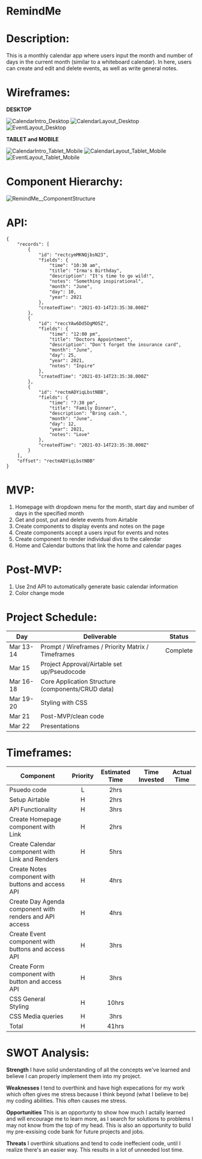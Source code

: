 # RemindMe

# Description: 
This is a monthly calendar app where users input the month and number of days in the current month (similar to a whiteboard calendar). In here, users can create and edit and delete events, as well as write general notes.

# Wireframes: 

**DESKTOP**

![CalendarIntro_Desktop](https://user-images.githubusercontent.com/65198477/111192969-07f1bd00-8590-11eb-9262-9a125cbb1b90.png)
![CalendarLayout_Desktop](https://user-images.githubusercontent.com/65198477/111191478-7df52480-858e-11eb-960f-878d9663af0b.png)
![EventLayout_Desktop](https://user-images.githubusercontent.com/65198477/111191132-20f96e80-858e-11eb-9fea-d3c79b6ea9c3.png)


**TABLET and MOBILE**

![CalendarIntro_Tablet_Mobile](https://user-images.githubusercontent.com/65198477/111192987-0fb16180-8590-11eb-8116-1979b6f39ae7.png)
![CalendarLayout_Tablet_Mobile](https://user-images.githubusercontent.com/65198477/111191191-3078b780-858e-11eb-9927-3933e5fa60b6.png)
![EventLayout_Tablet_Mobile](https://user-images.githubusercontent.com/65198477/111191199-3373a800-858e-11eb-9bd9-4fd681234b1d.png)


# Component Hierarchy: 

![RemindMe__ComponentStructure](https://user-images.githubusercontent.com/65198477/111192482-7aae6880-858f-11eb-8558-e60c820d0e67.png)


# API: 

```
{
    "records": [
        {
            "id": "rectcymMKNQjbsN23",
            "fields": {
                "time": "10:30 am",
                "title": "Irma's Birthday",
                "description": "It's time to go wild!",
                "notes": "Something inspirational",
                "month": "June",
                "day": 10,
                "year": 2021
            },
            "createdTime": "2021-03-14T23:35:38.000Z"
        },
        {
            "id": "reccYAw6Dd5DgMO5Z",
            "fields": {
                "time": "12:00 pm",
                "title": "Doctors Appointment",
                "description": "Don't forget the insurance card",
                "month": "June",
                "day": 25,
                "year": 2021,
                "notes": "Inpire"
            },
            "createdTime": "2021-03-14T23:35:38.000Z"
        },
        {
            "id": "rectmADYiqLbstNBB",
            "fields": {
                "time": "7:30 pm",
                "title": "Family Dinner",
                "description": "Bring cash.",
                "month": "June",
                "day": 12,
                "year": 2021,
                "notes": "Love"
            },
            "createdTime": "2021-03-14T23:35:38.000Z"
        }
    ],
    "offset": "rectmADYiqLbstNBB"
}
```


# MVP: 

1) Homepage with dropdown menu for the month, start day and number of days in the specified month
2) Get and post, put and delete events from Airtable
3) Create components to display events and notes on the page
4) Create components accept a users input for events and notes
5) Create component to render individual divs to the calendar
6) Home and Calendar buttons that link the home and calendar pages


# Post-MVP: 

1) Use 2nd API to automatically generate basic calendar information
2) Color change mode

# Project Schedule: 

|  Day | Deliverable | Status
|---|---| ---|
|Mar 13-14 | Prompt / Wireframes / Priority Matrix / Timeframes | Complete
|Mar 15| Project Approval/Airtable set up/Pseudocode | 
|Mar 16-18| Core Application Structure (components/CRUD data) | 
|Mar 19-20| Styling with CSS  | 
|Mar 21| Post-MVP/clean code | 
|Mar 22| Presentations | 


# Timeframes: 

| Component | Priority | Estimated Time | Time Invested | Actual Time |
| --- | :---: |  :---: | :---: | :---: |
| Psuedo code | L | 2hrs |  |  |
| Setup Airtable | H | 2hrs|  |  |
| API Functionality | H | 3hrs|  |  |
| Create Homepage component with Link | H | 2hrs|  |  |
| Create Calendar component with Link and Renders | H | 5hrs|  |  |
| Create Notes component with buttons and access API | H | 4hrs|  |  |
| Create Day Agenda component with renders and API access | H | 4hrs |  |  |
| Create Event component with buttons and access API | H | 3hrs |  |  |
| Create Form component with button and access API | H | 3hrs |  |  |
| CSS General Styling | H | 10hrs |  |  |
| CSS Media queries | H | 3hrs |  |  |
| Total | H | 41hrs |  |  |


# SWOT Analysis: 

**Strength**
I have solid understanding of all the concepts we've learned and believe I can properly implement them into my project.

**Weaknesses**
I tend to overthink and have high expecations for my work which often gives me stress because I think beyond (what I believe to be) my coding abilities. This often causes me stress.

**Opportunities**
This is an opportunty to show how much I actally learned and will encourage me to learn more, as I search for solutions to problems I may not know from the top of my head. This is also an opportunity to build my pre-exsising code bank for future projects and jobs.

**Threats**
I overthink situations and tend to code ineffecient code, until I realize there's an easier way. This results in a lot of unneeded lost time.
